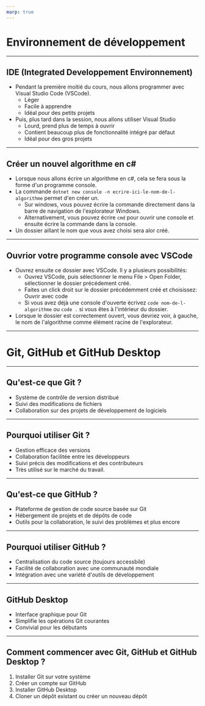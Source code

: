 ```yaml
---
marp: true
---
```


# Environnement de développement

---

## IDE (Integrated Developpement Environnement)
- Pendant la première moitié du cours, nous allons programmer avec Visual Studio Code (VSCode).
  - Léger
  - Facile à apprendre
  - Idéal pour des petits projets
- Puis, plus tard dans la session, nous allons utiliser Visual Studio
  - Lourd, prend plus de temps à ouvrir
  - Contient beaucoup plus de fonctionnalité intégré par défaut
  - Idéal pour des gros projets

---

## Créer un nouvel algorithme en c#
- Lorsque nous allons écrire un algorithme en c#, cela se fera sous la forme d'un programme console.
- La commande `dotnet new console -n ecrire-ici-le-nom-de-l-algorithme` permet d'en créer un.
  - Sur windows, vous pouvez écrire la commande directement dans la barre de navigation de l'explorateur Windows.
  - Alternativement, vous pouvez écrire `cmd` pour ouvrir une console et ensuite écrire la commande dans la console.
- Un dossier aillant le nom que vous avez choisi sera alor créé.

---

## Ouvrior votre programme console avec VSCode
- Ouvrez ensuite ce dossier avec VSCode. Il y a plusieurs possibilités:
  - Ouvrez VSCode, puis sélectionner le menu File > Open Folder, sélectionner le dossier précédement créé.
  - Faites un click droit sur le dossier précédemment créé et choisissez: Ouvrir avec code
  - Si vous avez déjà une console d'ouverte écrivez `code nom-de-l-algorithme` ou `code .` si vous êtes à l'intérieur du dossier.
- Lorsque le dossier est correctement ouvert, vous devriez voir, à gauche, le nom de l'algorithme comme élément racine de l'explorateur.


---

# Git, GitHub et GitHub Desktop

---

## Qu'est-ce que Git ?
- Système de contrôle de version distribué
- Suivi des modifications de fichiers
- Collaboration sur des projets de développement de logiciels

---

## Pourquoi utiliser Git ?
- Gestion efficace des versions
- Collaboration facilitée entre les développeurs
- Suivi précis des modifications et des contributeurs
- Très utilisé sur le marché du travail.

---

## Qu'est-ce que GitHub ?
- Plateforme de gestion de code source basée sur Git
- Hébergement de projets et de dépôts de code
- Outils pour la collaboration, le suivi des problèmes et plus encore

---

## Pourquoi utiliser GitHub ?
- Centralisation du code source (toujours accessbile)
- Facilité de collaboration avec une communauté mondiale
- Intégration avec une variété d'outils de développement

---

## GitHub Desktop
- Interface graphique pour Git
- Simplifie les opérations Git courantes
- Convivial pour les débutants

---

## Comment commencer avec Git, GitHub et GitHub Desktop ?
1. Installer Git sur votre système
2. Créer un compte sur GitHub
3. Installer GitHub Desktop
4. Cloner un dépôt existant ou créer un nouveau dépôt


